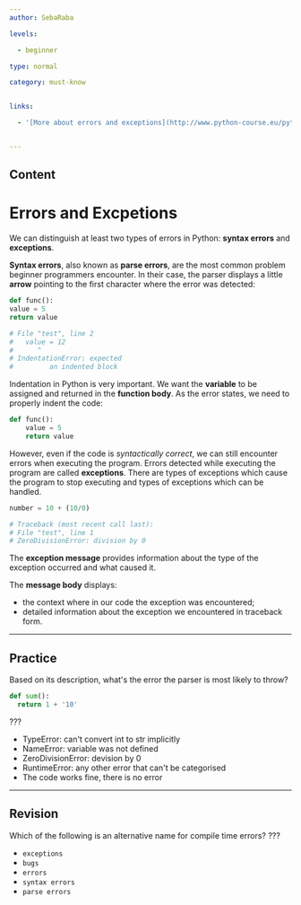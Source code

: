 ```yaml
---
author: SebaRaba

levels:

  - beginner

type: normal

category: must-know


links:

  - '[More about errors and exceptions](http://www.python-course.eu/python3_exception_handling.php){website}'


---
```

## Content
# Errors and Excpetions

We can distinguish at least two types of errors in Python: **syntax errors** and **exceptions**.

**Syntax errors**, also known as **parse errors**, are the most common problem beginner programmers encounter. In their case, the parser displays a little **arrow** pointing to the first character where the error was detected:
```python
def func():
value = 5
return value

# File "test", line 2
#   value = 12
#      ^
# IndentationError: expected
#         an indented block
```

Indentation in Python is very important. We want the **variable** to be assigned and returned in the **function body**. As the error states, we need to properly indent the code:
```python
def func():
    value = 5
    return value
```

However, even if the code is *syntactically correct*, we can still encounter errors when executing the program. Errors detected while executing the program are called **exceptions**. There are types of exceptions which cause the program to stop executing and types of exceptions which can be handled.
```python
number = 10 + (10/0)

# Traceback (most recent call last):
# File "test", line 1
# ZeroDivisionError: division by 0
```

The **exception message** provides information about the type of the exception occurred and what caused it.

The **message body** displays:
- the context where in our code the exception was encountered;
- detailed information about the exception we encountered in traceback form.

---
## Practice

Based on its description, what's the error the parser is most likely to throw?
```python
def sum():
  return 1 + '10'
```
???


* TypeError: can't convert int to str implicitly
* NameError: variable was not defined
* ZeroDivisionError: devision by 0
* RuntimeError: any other error that can't be categorised
* The code works fine, there is no error

---
## Revision

Which of the following is an alternative name for compile time errors?
???


* `exceptions`
* `bugs`
* `errors`
* `syntax errors`
* `parse errors`

